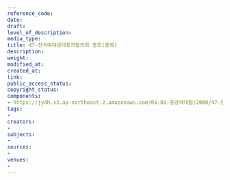 ```yaml
---
reference_code: 
date: 
draft: 
level_of_description: 
media_type: 
title: 47-전국여대생대표자협의회 총회(중복)
description: 
weight: 
modified_at: 
created_at: 
link: 
public_access_status: 
copyright_status: 
components:
- https://jydh.s3.ap-northeast-2.amazonaws.com/RG-01-중앙여대협/2000/47-전국여대생대표자협의회+총회(중복).pdf
tags:
- 
creators:
- 
subjects:
- 
sources:
- 
venues:
- 
---
```


